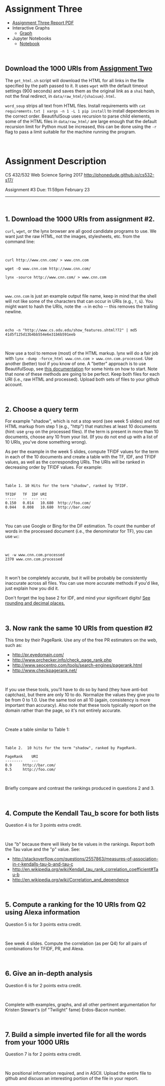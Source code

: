 # Assignment Three

*   [Assignment Three Report PDF](http://datenstrom.gitlab.io/cs532-s17/pdfs/assignment_three.pdf)
*   Interactive Graphs
    *   [Graph](http://datenstrom.gitlab.io/cs532-s17/notebooks/.html)
*   Jupyter Notebooks
    *   [Notebook](http://datenstrom.gitlab.io/cs532-s17/notebooks/.html)

&nbsp;
## Download the 1000 URIs from [Assignment Two](https://gitlab.com/datenstrom/cs532-s17/tree/master/assignments/assignment_two)

The `get_html.sh` script will download the HTML for all links in the
file specified by the path passed to it. It uses `wget` with the
default timeout settings (900 seconds) and saves them as the
original link as a `sha1` hash, not the final redirect, in
`data/raw_html/{sha1sum}.html`.

`word_soup` strips all text from HTML files. Install requirements with
`cat requirements.txt | xargs -n 1 -L 1 pip install` to install
dependencies in the correct order. BeautifulSoup uses recursion
to parse child elements,  some of the HTML files in `data/raw_html/`
are large enough that the default recursion limit for Python must
be increased, this can be done using the `-r` flag to pass a limit
suitable for the machine running the program.



&nbsp;
# Assignment Description

CS 432/532 Web Science
Spring 2017
http://phonedude.github.io/cs532-s17/

Assignment #3
Due: 11:59pm February 23

-----------------------------------------------------------------------

&nbsp;
## 1. Download the 1000 URIs from assignment #2. 

`curl`, `wget`, or the lynx browser are all good
candidate programs to use.  We want just the
raw HTML, not the images, stylesheets, etc.
from the command line:

&nbsp;

    curl http://www.cnn.com/ > www.cnn.com

    wget -O www.cnn.com http://www.cnn.com/

    lynx -source http://www.cnn.com/ > www.cnn.com

&nbsp;

`www.cnn.com` is just an example output file name, keep in mind
that the shell will not like some of the characters that can occur
in URIs (e.g., `?`, `&`).  You might want to hash the URIs,
note the `-n` in echo -- this removes
the trailing newline.

&nbsp;

    echo -n "http://www.cs.odu.edu/show_features.shtml?72" | md5
    41d5f125d13b4bb554e6e31b6b591eeb

&nbsp;

Now use a tool to remove (most) of the HTML markup.  lynx will
do a fair job with `lynx -dump -force_html www.cnn.com > www.cnn.com.processed`.
Use another (better) tool if you know of one.
A "better" approach is to use BeautifulSoup, see
[this documentation](http://stackoverflow.com/questions/1936466/beautifulsoup-grab-visible-webpage-text)
for some hints on how to start. Note that none of these methods 
are going to be perfect.
Keep both files for each URI (i.e., raw HTML and processed). 
Upload both sets of files to your github account.

&nbsp;
## 2. Choose a query term

For example "shadow", which is not a stop word
(see week 5 slides) and not HTML markup from step 1 (e.g., "http")
that matches at least 10 documents (hint: use `grep` on the processed
files).  If the term is present in more than 10 documents, choose
any 10 from your list.  (If you do not end up with a list of 10
URIs, you've done something wrong).

As per the example in the week 5 slides, compute TFIDF values for
the term in each of the 10 documents and create a table with the
TF, IDF, and TFIDF values, as well as the corresponding URIs.  The
URIs will be ranked in decreasing order by TFIDF values. For
example:


&nbsp;

    Table 1. 10 Hits for the term "shadow", ranked by TFIDF.

    TFIDF   TF  IDF URI
    -----   --  --- ---
    0.150   0.014   10.680  http://foo.com/
    0.044   0.008   10.680  http://bar.com/

&nbsp;

You can use Google or Bing for the DF estimation.  To count the
number of words in the processed document (i.e., the denominator
for TF), you can use `wc`:

&nbsp;

    wc -w www.cnn.com.processed
    2370 www.cnn.com.processed

&nbsp;

It won't be completely accurate, but it will be probably be
consistently inaccurate across all files.  You can use more 
accurate methods if you'd like, just explain how you did it.  

Don't forget the log base 2 for IDF, and mind your significant
digits!
[See rounding and decimal places.](https://en.wikipedia.org/wiki/Significant_figures#Rounding_and_decimal_places)

&nbsp;
##  3. Now rank the same 10 URIs from question #2

This time by their PageRank.  Use any of the free PR estimaters on the web,
such as:

*   http://pr.eyedomain.com/
*   http://www.prchecker.info/check_page_rank.php
*   http://www.seocentro.com/tools/search-engines/pagerank.html
*   http://www.checkpagerank.net/

&nbsp;

If you use these tools, you'll have to do so by hand (they have
anti-bot captchas), but there are only 10 to do.  Normalize the
values they give you to be from 0 to 1.0.  Use the same tool on all
10 (again, consistency is more important than accuracy).  Also
note that these tools typically report on the domain rather than
the page, so it's not entirely accurate.  

&nbsp;

Create a table similar to Table 1:

&nbsp;

    Table 2.  10 hits for the term "shadow", ranked by PageRank.

    PageRank    URI
    --------    ---
    0.9     http://bar.com/
    0.5     http://foo.com/

&nbsp;

Briefly compare and contrast the rankings produced in questions 2 and 3.



&nbsp;
## 4. Compute the Kendall Tau_b score for both lists

Question 4 is for 3 points extra credit.

&nbsp;

Use "b" because there will likely be tie values in the rankings.
Report both the Tau value and the "p" value. See: 

*   http://stackoverflow.com/questions/2557863/measures-of-association-in-r-kendalls-tau-b-and-tau-c
*   http://en.wikipedia.org/wiki/Kendall_tau_rank_correlation_coefficient#Tau-b
*   http://en.wikipedia.org/wiki/Correlation_and_dependence

&nbsp;
## 5. Compute a ranking for the 10 URIs from Q2 using Alexa information

Question 5 is for 3 points extra credit.

&nbsp;

See week 4 slides.  Compute the correlation (as per Q4) for all
pairs of combinations for TFIDF, PR, and Alexa.

&nbsp;
## 6. Give an in-depth analysis

Question 6 is for 2 points extra credit.

&nbsp;

Complete with examples, graphs, and all other pertinent argumentation for 
Kristen Stewart's (of "Twilight" fame) Erdos-Bacon number.

&nbsp;
## 7. Build a simple inverted file for all the words from your 1000 URIs

Question 7 is for 2 points extra credit.

&nbsp;

No positional information required, and in ASCII. Upload the entire
file to github and discuss an interesting portion of the file in
your report.
